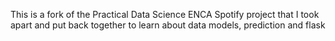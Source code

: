 This is a fork of the Practical Data Science ENCA Spotify project that I took apart and put back together to learn about data models, prediction and flask
